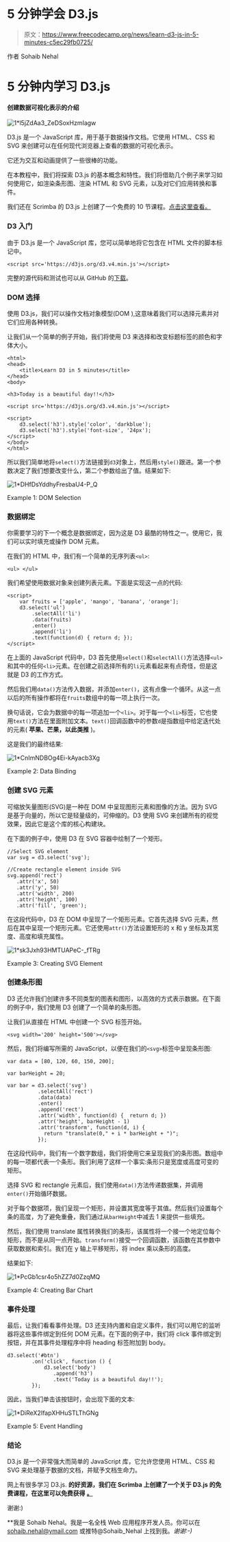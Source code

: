 # 5 分钟学会 D3.js

> 原文：<https://www.freecodecamp.org/news/learn-d3-js-in-5-minutes-c5ec29fb0725/>

作者 Sohaib Nehal

# 5 分钟内学习 D3.js

#### 创建数据可视化表示的介绍

![1*l5jZdAa3_ZeDSoxHzmIagw](img/1433cfa8000420703565fea7d5517c79.png)

D3.js 是一个 JavaScript 库，用于基于数据操作文档。它使用 HTML、CSS 和 SVG 来创建可以在任何现代浏览器上查看的数据的可视化表示。

它还为交互和动画提供了一些很棒的功能。

在本教程中，我们将探索 D3.js 的基本概念和特性。我们将借助几个例子来学习如何使用它，如渲染条形图、渲染 HTML 和 SVG 元素，以及对它们应用转换和事件。

我们还在 Scrimba 的 D3.js 上创建了一个免费的 10 节课程。[点击这里查看。](https://scrimba.com/g/gd3js)

### D3 入门

由于 D3.js 是一个 JavaScript 库，您可以简单地将它包含在 HTML 文件的脚本标记中。

```
<script src='https://d3js.org/d3.v4.min.js'></script>
```

完整的源代码和测试也可以从 GitHub 的[下载](https://github.com/d3/d3/zipball/master)。

### DOM 选择

使用 D3.js，我们可以操作文档对象模型(DOM ),这意味着我们可以选择元素并对它们应用各种转换。

让我们从一个简单的例子开始，我们将使用 D3 来选择和改变标题标签的颜色和字体大小。

```
<html>
<head>
    <title>Learn D3 in 5 minutes</title>
</head>
<body>

<h3>Today is a beautiful day!!</h3>

<script src='https://d3js.org/d3.v4.min.js'></script>

<script>
    d3.select('h3').style('color', 'darkblue');
    d3.select('h3').style('font-size', '24px');
</script>
</body>
</html>
```

所以我们简单地将`select()`方法链接到`d3`对象上，然后用`style()`跟进。第一个参数决定了我们想要改变什么，第二个参数给出了值。结果如下:

![1*DHfDsYddhyFresbaU4-P_Q](img/1996e594cd800867e283849eba2e846d.png)

Example 1: DOM Selection

### 数据绑定

你需要学习的下一个概念是数据绑定，因为这是 D3 最酷的特性之一。使用它，我们可以实时填充或操作 DOM 元素。

在我们的 HTML 中，我们有一个简单的无序列表`<ul>`:

```
<ul> </ul>
```

我们希望使用数据对象来创建列表元素。下面是实现这一点的代码:

```
<script>
    var fruits = ['apple', 'mango', 'banana', 'orange'];
    d3.select('ul')
        .selectAll('li')
        .data(fruits)
        .enter()
        .append('li')
        .text(function(d) { return d; });
</script>
```

在上面的 JavaScript 代码中，D3 首先使用`select()`和`selectAll()`方法选择`<ul>`和其中的任何`<li>`元素。在创建之前选择所有的`li`元素看起来有点奇怪，但是这就是 D3 的工作方式。

然后我们用`data()`方法传入数据，并添加`enter()`，这有点像一个循环。从这一点以后的所有操作都将在`fruits`数组中的每一项上执行一次。

换句话说，它会为数据中的每一项追加一个`<li>`。对于每一个`<li>`标签，它也使用`text()`方法在里面附加文本。`text()`回调函数中的参数`d`是指数组中给定迭代处的元素( **苹果、芒果，以此类推** )。

这是我们的最终结果:

![1*CnImNDBOg4Ei-kAyacb3Xg](img/12be15ed762b115f9f7d0be1959f7d57.png)

Example 2: Data Binding

### 创建 SVG 元素

可缩放矢量图形(SVG)是一种在 DOM 中呈现图形元素和图像的方法。因为 SVG 是基于向量的，所以它是轻量级的，可伸缩的。D3 使用 SVG 来创建所有的视觉效果，因此它是这个库的核心构建块。

在下面的例子中，使用 D3 在 SVG 容器中绘制了一个矩形。

```
//Select SVG element
var svg = d3.select('svg');

//Create rectangle element inside SVG
svg.append('rect')
   .attr('x', 50)
   .attr('y', 50)
   .attr('width', 200)
   .attr('height', 100)
   .attr('fill', 'green');
```

在这段代码中，D3 在 DOM 中呈现了一个矩形元素。它首先选择 SVG 元素，然后在其中呈现一个矩形元素。它还使用`attr()`方法设置矩形的 x 和 y 坐标及其宽度、高度和填充属性。

![1*sk3Jxh93HMTUAPeC-_fTRg](img/850191064a6d7426f273275c9b6b3af6.png)

Example 3: Creating SVG Element

### 创建条形图

D3 还允许我们创建许多不同类型的图表和图形，以高效的方式表示数据。在下面的例子中，我们使用 D3 创建了一个简单的条形图。

让我们从直接在 HTML 中创建一个 SVG 标签开始。

```
<svg width='200' height='500'></svg>
```

然后，我们将编写所需的 JavaScript，以便在我们的`<svg>`标签中呈现条形图:

```
var data = [80, 120, 60, 150, 200];

var barHeight = 20;

var bar = d3.select('svg')
          .selectAll('rect')
          .data(data)
          .enter()
          .append('rect')
          .attr('width', function(d) {  return d; })
          .attr('height', barHeight - 1)
          .attr('transform', function(d, i) {
            return "translate(0," + i * barHeight + ")";
          });
```

在这段代码中，我们有一个数字数组，我们将使用它来呈现我们的条形图。数组中的每一项都代表一个条形。我们利用了这样一个事实:条形只是宽度或高度可变的矩形。

选择 SVG 和 rectangle 元素后，我们使用`data()`方法传递数据集，并调用`enter()`开始循环数据。

对于每个数据项，我们呈现一个矩形，并设置其宽度等于其值。然后我们设置每个条的高度，为了避免重叠，我们通过从`barHeight`中减去 1 来提供一些填充。

然后，我们使用 translate 属性转换我们的条形，该属性将一个接一个地定位每个矩形，而不是从同一点开始。`transform()`接受一个回调函数，该函数在其参数中获取数据和索引。我们在 y 轴上平移矩形，将 index 乘以条形的高度。

结果如下:

![1*PcGb1csr4o5hZZ7d0ZzqMQ](img/c2eafa065b02e855bb538209c2207f87.png)

Example 4: Creating Bar Chart

### 事件处理

最后，让我们看看事件处理。D3 还支持内置和自定义事件，我们可以用它的监听器将这些事件绑定到任何 DOM 元素。在下面的例子中，我们将 click 事件绑定到按钮，并在其事件处理程序中将 heading 标签附加到 body。

```
d3.select('#btn')
        .on('click', function () {
            d3.select('body')
               .append('h3')
               .text('Today is a beautiful day!!');
        });
```

因此，当我们单击该按钮时，会出现下面的文本:

![1*DiReX2IfapXHHuSTLThGNg](img/4098dcfa0b0780c989bd9c1fe8409b50.png)

Example 5: Event Handling

### 结论

D3.js 是一个非常强大而简单的 JavaScript 库，它允许您使用 HTML、CSS 和 SVG 来处理基于数据的文档，并赋予文档生命力。

网上有很多学习 D3.js. ****的好资源，我们在 Scrimba 上创建了一个关于 D3.js 的免费课程，在这里可以免费获得**** [****。****](https://scrimba.com/g/gd3js)

谢谢:)

**我是 Sohaib Nehal。我是一名全栈 Web 应用程序开发人员。你可以在 sohaib.nehal@ymail.com 或推特@Sohaib_Nehal 上找到我。*谢谢:-)*